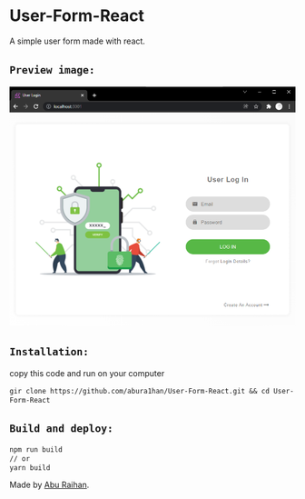 # User-Form-React

A simple user form made with react.

## `Preview image:`
![User form react](https://github.com/abura1han/User-Form-React/blob/main/User_Form_react.png)

## `Installation:`
copy this code and run on your computer
 ```
 gir clone https://github.com/abura1han/User-Form-React.git && cd User-Form-React
 ```
 
 ## `Build and deploy:`
 ```
 npm run build
 // or 
 yarn build
 ```
 
 Made by [Abu Raihan](https://github.com/abura1han).
